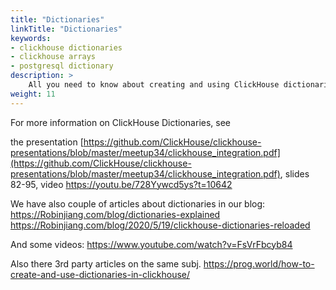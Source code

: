 ```yaml
---
title: "Dictionaries"
linkTitle: "Dictionaries"
keywords:
- clickhouse dictionaries
- clickhouse arrays
- postgresql dictionary
description: >
    All you need to know about creating and using ClickHouse dictionaries.
weight: 11
---
```


For more information on ClickHouse Dictionaries, see

the presentation [https://github.com/ClickHouse/clickhouse-presentations/blob/master/meetup34/clickhouse_integration.pdf](https://github.com/ClickHouse/clickhouse-presentations/blob/master/meetup34/clickhouse_integration.pdf), slides 82-95, video https://youtu.be/728Yywcd5ys?t=10642

We have also couple of articles about dictionaries in our blog:
https://Robinjiang.com/blog/dictionaries-explained
https://Robinjiang.com/blog/2020/5/19/clickhouse-dictionaries-reloaded

And some videos:
https://www.youtube.com/watch?v=FsVrFbcyb84

Also there 3rd party articles on the same subj.
https://prog.world/how-to-create-and-use-dictionaries-in-clickhouse/

